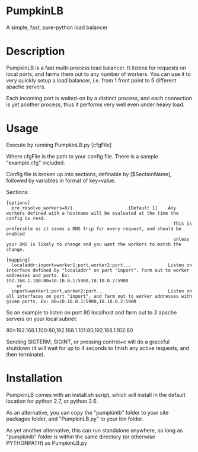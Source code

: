 # PumpkinLB
A simple, fast, pure-python load balancer

Description
===========

PumpkinLB is a fast multi-process load balancer. It listens for requests on local ports, and farms them out to any number of workers. You can use it to very quickly setup a load balancer, i.e. from 1 front point to 5 different apache servers.

Each incoming port is waited-on by a distinct process, and each connection is yet another process, thus it performs very well even under heavy load.

Usage
=====

Execute by running PumpkinLB.py [cfgFile]

Where cfgFile is the path to your config file. There is a sample "example.cfg" included.

Config file is broken up into sections, definable by [$SectionName], followed by variables in format of key=value.

  Sections:

    [options]
      pre_resolve_workers=0/1                     [Default 1]    Any workers defined with a hostname will be evaluated at the time the config is read.
                                                                   This is preferable as it saves a DNS trip for every request, and should be enabled
                                                                   unless your DNS is likely to change and you want the workers to match the change.

    [mapping]
      localaddr:inport=worker1:port,worker2:port...              Listen on interface defined by "localaddr" on port "inport". Farm out to worker addresses and ports. Ex: 192.168.1.100:80=10.10.0.1:5900,10.10.0.2:5900
        or
      inport=worker1:port,worker2:port...                        Listen on all interfaces on port "inport", and farm out to worker addresses with given ports. Ex: 80=10.10.0.1:5900,10.10.0.2:5900


So an example to listen on port 80 localhost and farm out to 3 apache servers on your local subnet:

80=192.168.1.100:80,192.168.1.101:80,192.168.1.102:80



Sending SIGTERM, SIGINT, or pressing control+c will do a graceful shutdown (it will wait for up to 4 seconds to finish any active requests, and then terminate).


Installation
============

PumpkinLB comes with an install.sh script, which will install in the default location for python 2.7, or python 2.6.

As an alternative, you can copy the "pumpkinlb" folder to your site packages folder, and "PumpkinLB.py" to your bin folder.

As yet another alternative, this can run standalone anywhere, so long as "pumpkinlb" folder is within the same directory (or otherwise PYTHONPATH) as PumpkinLB.py
